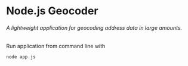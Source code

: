 # Node.js Geocoder
###### A lightweight application for geocoding address data in large amounts.

Run application from command line with
```
node app.js
```